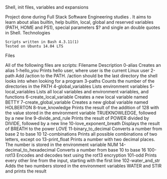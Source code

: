 Shell, init files, variables and expansions

Project done during Full Stack Software Engineering studies . It aims to learn about alias builtin, help builtin, local, global and reserved variables (PATH, HOME and PS1), special parameters $? and single an double quotes in Shell.
Technologies

    Scripts written in Bash 4.3.11(1)
    Tested on Ubuntu 14.04 LTS

Files

All of the following files are scripts:
Filename 	Description
0-alias 	Creates an alias
1-hello_you 	Prints hello user, where user is the current Linux user
2-path 	Add /action to the PATH. /action should be the last directory the shell looks into when looking for a program
3-paths 	Counts the number of the directories in the PATH
4-global_variables 	Lists environment variables
5-local_variables 	Lists all local variables and environment variables, and functions
6-create_local_variable 	Creates a new local variable named BETTY
7-create_global_variable 	Creates a new global variable named HOLBERTON
8-true_knowledge 	Prints the result of the addition of 128 with the value stored in the environment variable TRUEKNOWLEDGE, followed by a new line
9-divide_and_rule 	Prints the result of POWER divided by DIVIDE, followed by a new line
10-love_exponent_breath 	Displays the result of BREATH to the power LOVE
11-binary_to_decimal 	Converts a number from base 2 to base 10
12-combinations 	Prints all possible combinations of two letters, except oo
13-print_float 	Prints a number with two decimal places. The number is stored in the environment variable NUM
14-decimal_to_hexadecimal 	Converts a number from base 10 to base 16
100-rot13 	Encodes and decodes text using the rot13 encryption
101-odd 	Prints every other line from the input, starting with the first line
102-water_and_str 	Adds the two numbers stored in the environment variables WATER and STIR and prints the result

